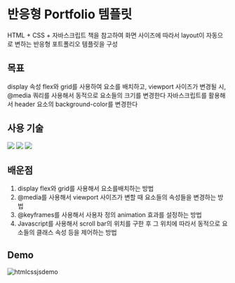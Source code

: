 # 반응형 Portfolio 템플릿
HTML + CSS + 자바스크립트 책을 참고하여 화면 사이즈에 따라서 layout이 자동으로 변하는 반응형 포트폴리오 템플릿을 구성

## 목표
 display 속성 flex와 grid를 사용하여 요소를 배치하고, viewport 사이즈가 변경될 시, @media 쿼리를 사용해서 동적으로 요소들의 크기를 변경한다
 자바스크립트를 활용해서 header 요소의 background-color를 변경한다

## 사용 기술
<img src="https://img.shields.io/badge/HTML5-E34F26?style=for-the-badge&logo=html5&logoColor=white">
<img src="https://img.shields.io/badge/css3-1572B6?style=for-the-badge&logo=css3&logoColor=white"> 
<img src="https://img.shields.io/badge/javascript-F7DF1E?style=for-the-badge&logo=javascript&logoColor=white">

## 배운점

 1. display flex와 grid를 사용해서 요소를배치하는 방법
 2.  @media를 사용해서 viewport 사이즈가 변할 때 요소들의 속성들을 변경하는 방법
 3. @keyframes를 사용해서 사용자 정의 animation 효과를 설정하는 방법
 4. Javascript를 사용해서  scroll bar의 위치를 구한 후 그 위치에 따라서 동적으로 요소들의 클래스 속성 등을 제어하는 방법 

## Demo
![htmlcssjsdemo](https://github.com/jaehyukpyon2/htmlcssjs-book/assets/145942491/52a65d87-f01b-4eb2-80d5-1c8efceb2a7d)